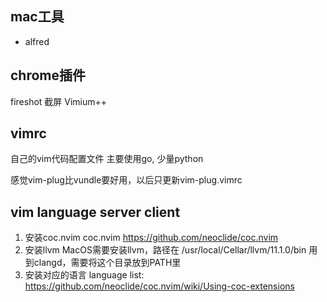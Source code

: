 ## mac工具
* alfred

## chrome插件
fireshot 截屏
Vimium++


## vimrc

自己的vim代码配置文件
主要使用go, 少量python

感觉vim-plug比vundle要好用，以后只更新vim-plug.vimrc

## vim language server client
1. 安装coc.nvim
coc.nvim https://github.com/neoclide/coc.nvim
2. 安装llvm
MacOS需要安装llvm，路径在
/usr/local/Cellar/llvm/11.1.0/bin
用到clangd，需要将这个目录放到PATH里
3. 安装对应的语言
language list: https://github.com/neoclide/coc.nvim/wiki/Using-coc-extensions



